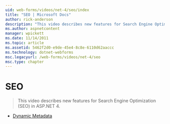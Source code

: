 ```yaml
---
uid: web-forms/videos/net-4/seo/index
title: "SEO | Microsoft Docs"
author: rick-anderson
description: "This video describes new features for Search Engine Optimization (SEO) in ASP.NET 4."
ms.author: aspnetcontent
manager: wpickett
ms.date: 11/14/2011
ms.topic: article
ms.assetid: 5462f2d0-e9de-45e4-8c8e-6110d62aaccc
ms.technology: dotnet-webforms
msc.legacyurl: /web-forms/videos/net-4/seo
msc.type: chapter
---
```

SEO
====================
> This video describes new features for Search Engine Optimization (SEO) in ASP.NET 4.


- [Dynamic Metadata](aspnet-4-quick-hit-dynamic-metadata.md)
